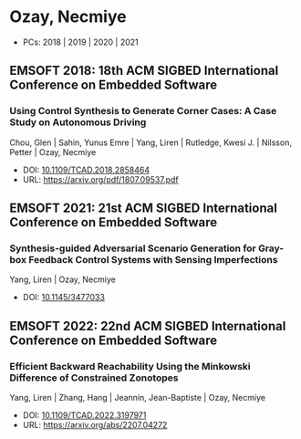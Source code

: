 # Ozay, Necmiye

* PCs: 2018 | 2019 | 2020 | 2021

## EMSOFT 2018: 18th ACM SIGBED International Conference on Embedded Software

### Using Control Synthesis to Generate Corner Cases: A Case Study on Autonomous Driving
Chou, Glen | Sahin, Yunus Emre | Yang, Liren | Rutledge, Kwesi J. | Nilsson, Petter | Ozay, Necmiye
* DOI: [10.1109/TCAD.2018.2858464](https://doi.org/10.1109/TCAD.2018.2858464)
* URL: <https://arxiv.org/pdf/1807.09537.pdf>

## EMSOFT 2021: 21st ACM SIGBED International Conference on Embedded Software

### Synthesis-guided Adversarial Scenario Generation for Gray-box Feedback Control Systems with Sensing Imperfections
Yang, Liren | Ozay, Necmiye
* DOI: [10.1145/3477033](https://doi.org/10.1145/3477033)

## EMSOFT 2022: 22nd ACM SIGBED International Conference on Embedded Software

### Efficient Backward Reachability Using the Minkowski Difference of Constrained Zonotopes
Yang, Liren | Zhang, Hang | Jeannin, Jean-Baptiste | Ozay, Necmiye
* DOI: [10.1109/TCAD.2022.3197971](https://doi.org/10.1109/TCAD.2022.3197971)
* URL: <https://arxiv.org/abs/2207.04272>

